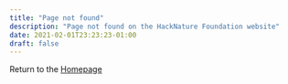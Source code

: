 ```yaml
---
title: "Page not found"
description: "Page not found on the HackNature Foundation website"
date: 2021-02-01T23:23:23-01:00
draft: false
---
```


Return to the [Homepage](/en/)

